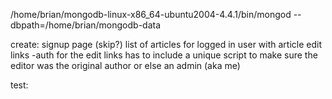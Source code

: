 /home/brian/mongodb-linux-x86_64-ubuntu2004-4.4.1/bin/mongod --dbpath=/home/brian/mongodb-data

create:
    signup page (skip?)
    <!-- compose page -->
    <!-- login page -->
    <!-- article rendering
    projects -->
    list of articles for logged in user with article edit links
        -auth for the edit links has to include a unique script to make sure the editor was the original author or else an admin (aka me)

test:
    <!-- composition -->
    <!-- user auth -->
